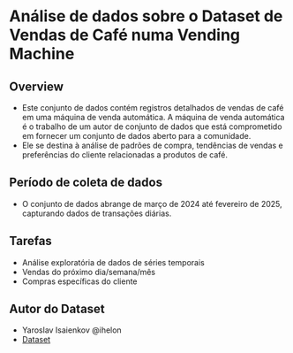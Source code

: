 # Análise de dados sobre o Dataset de Vendas de Café numa Vending Machine

## Overview
- Este conjunto de dados contém registros detalhados de vendas de café em uma máquina de venda automática. A máquina de venda automática é o trabalho de um autor de conjunto de dados que está comprometido em fornecer um conjunto de dados aberto para a comunidade. 
- Ele se destina à análise de padrões de compra, tendências de vendas e preferências do cliente relacionadas a produtos de café.

## Período de coleta de dados
- O conjunto de dados abrange de março de 2024 até fevereiro de 2025, capturando dados de transações diárias. 

## Tarefas
- Análise exploratória de dados de séries temporais
- Vendas do próximo dia/semana/mês
- Compras específicas do cliente

## Autor do Dataset
- Yaroslav Isaienkov @ihelon
- [Dataset](https://www.kaggle.com/datasets/ihelon/coffee-sales)
